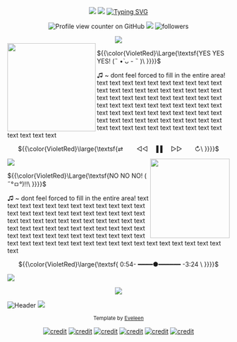  <!-- template is made for laptop/desktop, but it's not completely broken on mobile. -->
<p align="center">
  <img src= https://64.media.tumblr.com/16ab4250df2c3c8123acf22afb834456/a141beeef0eba544-aa/s2048x3072/4480212d1a9389a3b71ff5fa1042fa16d29c88b3.pnj>
  <img src="https://64.media.tumblr.com/5403d717d7c14c64c63b2800f460ff05/518f1ae780c738ef-be/s2048x3072/0447d02103f32a215a8ec3332beacb4d9529fec8.pnj">
  <a href="https://git.io/typing-svg"><img src="https://readme-typing-svg.demolab.com?font=Tektur&size=30&duration=1000&pause=1000&color=00B5BD&center=true&multiline=true&width=435&height=79&lines=Virtual+singer+.+.+.;.+.+.+Turned+internet+icon+!!!" alt="Typing SVG" /></a>

<div align="center">
  
  ![Profile view counter on GitHub](https://komarev.com/ghpvc/?username=YOUR-GITHUB-USERNAME&color=00b5bd&style=plastic&label=MikuViews!) <!-- this is a profile view counter! make sure to edit "YOUR-GITHUB-USERNAME"! --> 
  <img src="https://64.media.tumblr.com/87fd7110c697a45ae7a9d5a9e1b0923c/92b6402e4022ca16-c7/s75x75_c1/7192d36bd8977a46b434e65ac1931ed81fa62036.gifv">
  <img alt="followers" title="Follow me on Github" src="https://img.shields.io/github/followers/YOUR-GITHUB-USERNAME?color=00b5bd&style=plastic&abbreviated=false&label=MikuFans!"/> <!-- this is a follower counter! make sure to edit "YOUR-GITHUB-USERNAME"! -->

<img src=https://64.media.tumblr.com/494f43a77fc511198310c7ac75828a3c/a141beeef0eba544-8a/s2048x3072/e3e479332f82c0b763146556ecf8b0e258a63fa9.pnj>

</div>

  <img align="left" height="200" width="200" src="https://64.media.tumblr.com/e0ca94c6e3f4765cf570f062cf1aa17b/99b8931e1cf23bb0-f6/s100x200/484ed86312a0a1d8b0a99189d8dc41ff94dc46ec.gifv">
  
  ${{\color{VioletRed}\Large{\textsf{YES YES YES!    (˵ •̀ ᴗ - ˵ )\ \}}}}\$  <br> 

♫ ~ dont feel forced to fill in the entire area! text text text text text text text text text text text text text text text text text text text text text text text text text text text text text text text text text text text text text text text text text text text text text text text text text text text text text text text text text text text text text text text text text text text text text text text text text text <br>
    <!-- Replace the 'text' with info about yourself! -->
    <p align="center">
  ${{\color{VioletRed}\large{\textsf{⇄⠀⠀⠀◁◁⠀ ▐  ▌ ⠀▷▷  ⠀ ⠀↻\ \}}}}\$  <br>

</p>

<img src=https://64.media.tumblr.com/494f43a77fc511198310c7ac75828a3c/a141beeef0eba544-8a/s2048x3072/e3e479332f82c0b763146556ecf8b0e258a63fa9.pnj>

<img align="right" width="180" height="180" src="https://64.media.tumblr.com/ed947aba21eb2be9e5379ed370107b93/99b8931e1cf23bb0-d0/s100x200/f9cbadfd23faf98f3be237943c5340c298e80ea2.gifv">

  <div align="left">

  ${{\color{VioletRed}\Large{\textsf{NO NO NO! ( ˶°ㅁ°)!!\ \}}}}\$  <br> 

</div>
<p> ♫ ~ dont feel forced to fill in the entire area! text text text text text text text text text text text text text text text text text text text text text text text text text text text text text text text text text text text text text text text text text text text text text text text text text text text text text text text text text text text text text text text text text text text text text text text text text text <br> </p>
    <!-- Replace the 'text' with info about people you do not want interacting  --> 
    <div align="center">
     
  ${{\color{VioletRed}\large{\textsf{ 0:54- ━━━━●━━━━━━ -3:24 \ \}}}}\$  <br>
</div>
<img src=https://64.media.tumblr.com/494f43a77fc511198310c7ac75828a3c/a141beeef0eba544-8a/s2048x3072/e3e479332f82c0b763146556ecf8b0e258a63fa9.pnj>


<p align="center">

<img src="https://64.media.tumblr.com/b2335da93753a19538faa61b897b6ae7/abc65c28f442103a-7a/s500x750/bf2394e9d4f8c42057a9866020880fa31466390b.gifv">


<img src="https://64.media.tumblr.com/5403d717d7c14c64c63b2800f460ff05/518f1ae780c738ef-be/s2048x3072/0447d02103f32a215a8ec3332beacb4d9529fec8.pnj" alt="Header"> <img src=https://64.media.tumblr.com/509ed86e2e56ad61e93c1f1c5cd788b9/a141beeef0eba544-2c/s2048x3072/b38a55535ceecd93a03685dad8c1ab1f2c2c721f.pnj>

</p>

<div align="center">

<sub>Template by [Eveleen](https://github.com/COUNTRY-HUMANS)
 
[![credit](https://64.media.tumblr.com/9084775267f845a1366928f5328c31bb/34c4e2eea20083af-cc/s75x75_c1/db6a1ba2ef6a0dd6d78c236338edb81d327ec056.gifv)](https://www.tumblr.com/miceontheweb/720725585660411904/hatsune-miku-favicons)
[![credit](https://64.media.tumblr.com/9084775267f845a1366928f5328c31bb/34c4e2eea20083af-cc/s75x75_c1/db6a1ba2ef6a0dd6d78c236338edb81d327ec056.gifv)](https://www.tumblr.com/thehatsunemiku/765536701736255488/blog-is-now-inactive?source=share)
[![credit](https://64.media.tumblr.com/9084775267f845a1366928f5328c31bb/34c4e2eea20083af-cc/s75x75_c1/db6a1ba2ef6a0dd6d78c236338edb81d327ec056.gifv)](https://www.tumblr.com/faviconuploader/751010459593932800/miku-things?source=share )
[![credit](https://64.media.tumblr.com/9084775267f845a1366928f5328c31bb/34c4e2eea20083af-cc/s75x75_c1/db6a1ba2ef6a0dd6d78c236338edb81d327ec056.gifv)](https://www.tumblr.com/kuro-web/769079000641536000/hatsune-miku-pixels-f2u-with-rebloglike?source=share)
[![credit](https://64.media.tumblr.com/9084775267f845a1366928f5328c31bb/34c4e2eea20083af-cc/s75x75_c1/db6a1ba2ef6a0dd6d78c236338edb81d327ec056.gifv)](https://www.tumblr.com/omi-resources/771050704613916672/im-going-to-write-a-fanfic-and-i-was-hoping-for-a)
[![credit](https://64.media.tumblr.com/9084775267f845a1366928f5328c31bb/34c4e2eea20083af-cc/s75x75_c1/db6a1ba2ef6a0dd6d78c236338edb81d327ec056.gifv)](https://www.tumblr.com/rwbyhate/772417900865781760/vocaloid-imvu-buttons-stamp)
</div>
